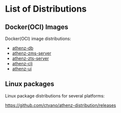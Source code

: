 # List of Distributions

## Docker(OCI) Images

Docker(OCI) image distributions:

  - [athenz-db](https://github.com/users/ctyano/packages/container/package/athenz-db)
  - [athenz-zms-server](https://github.com/users/ctyano/packages/container/package/athenz-zms-server)
  - [athenz-zts-server](https://github.com/users/ctyano/packages/container/package/athenz-zts-server)
  - [athenz-cli](https://github.com/users/ctyano/packages/container/package/athenz-cli)
  - [athenz-ui](https://github.com/users/ctyano/packages/container/package/athenz-ui)

## Linux packages

Linux package distributions for several platforms:

https://github.com/ctyano/athenz-distribution/releases

